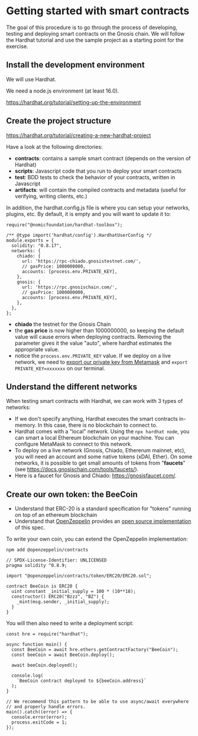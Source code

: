 # Getting started with smart contracts

The goal of this procedure is to go through the process of developing, testing and deploying smart contracts on the Gnosis chain. We will follow the Hardhat tutorial and use the sample project as a starting point for the exercise.

## Install the development environment

We will use Hardhat. 

We need a node.js environment (at least 16.0).

https://hardhat.org/tutorial/setting-up-the-environment



## Create the project structure

https://hardhat.org/tutorial/creating-a-new-hardhat-project

Have a look at the following directories:

* **contracts**: contains a sample smart contract (depends on the version of Hardhat)
* **scripts**: Javascript code that you run to deploy your smart contracts
* **test**: BDD tests to check the behavior of your contracts, written in Javascript
* **artifacts**: will contain the compiled contracts and metadata (useful for verifying, writing clients, etc.)

In addition, the hardhat.config.js file is where you can setup your networks, plugins, etc. By default, it is empty and you will want to update it to:

```
require("@nomicfoundation/hardhat-toolbox");

/** @type import('hardhat/config').HardhatUserConfig */
module.exports = {
  solidity: "0.8.17",
  networks: {
    chiado: {
      url: 'https://rpc-chiado.gnosistestnet.com/',
      // gasPrice: 1000000000,
      accounts: [process.env.PRIVATE_KEY],
    },
    gnosis: {
      url: 'https://rpc.gnosischain.com/',
      // gasPrice: 1000000000,
      accounts: [process.env.PRIVATE_KEY],
    },
  },
};
```

* **chiado** the testnet for the Gnosis Chain
* the **gas price** is now higher than 1000000000, so keeping the default value will cause errors when deploying contracts. Removing the parameter gives it the value "auto", where hardhat estimates the appropriate value.
* notice the `process.env.PRIVATE_KEY` value. If we deploy on a live network, we need to [export our private key from Metamask](https://metamask.zendesk.com/hc/en-us/articles/360015289632-How-to-export-an-account-s-private-key) and `export PRIVATE_KEY=xxxxxxx` on our terminal.



## Understand the different networks

When testing smart contracts with Hardhat, we can work with 3 types of networks:

* If we don't specify anything, Hardhat executes the smart contracts in-memory. In this case, there is no blockchain to connect to.
* Hardhat comes with a "local" network. Using the `npx hardhat node`, you can smart a local Ethereum blockchain on your machine. You can configure MetaMask to connect to this network.
* To deploy on a live network (Gnosis, Chiado, Ethererum mainnet, etc), you will need an account and some native tokens (xDAI, Ether). On some networks, it is possible to get small amounts of tokens from "**faucets**" (see https://docs.gnosischain.com/tools/faucets/). 
* Here is a faucet for Gnosis and Chiado: https://gnosisfaucet.com/.



## Create our own token: the BeeCoin

* Understand that ERC-20 is a standard specification for "tokens" running on top of an ethereum blockchain
* Understand that [OpenZeppelin](https://docs.openzeppelin.com/contracts/4.x/api/token/erc20) provides an [open source implementation](https://github.com/OpenZeppelin/openzeppelin-contracts/tree/master/contracts/token/ERC20) of this spec.

To write your own coin, you can extend the OpenZeppelin implementation:

```
npm add @openzeppelin/contracts
```

```
// SPDX-License-Identifier: UNLICENSED
pragma solidity ^0.8.9;

import "@openzeppelin/contracts/token/ERC20/ERC20.sol";

contract BeeCoin is ERC20 {
  uint constant _initial_supply = 100 * (10**18);
  constructor() ERC20("Bzzz", "BZ") {
    _mint(msg.sender, _initial_supply);
  }
}
```



You will then also need to write a deployment script:

```
const hre = require("hardhat");

async function main() {
  const BeeCoin = await hre.ethers.getContractFactory("BeeCoin");
  const beeCoin = await BeeCoin.deploy();

  await beeCoin.deployed();

  console.log(
    `BeeCoin contract deployed to ${beeCoin.address}`
  );
}

// We recommend this pattern to be able to use async/await everywhere
// and properly handle errors.
main().catch((error) => {
  console.error(error);
  process.exitCode = 1;
});
```

